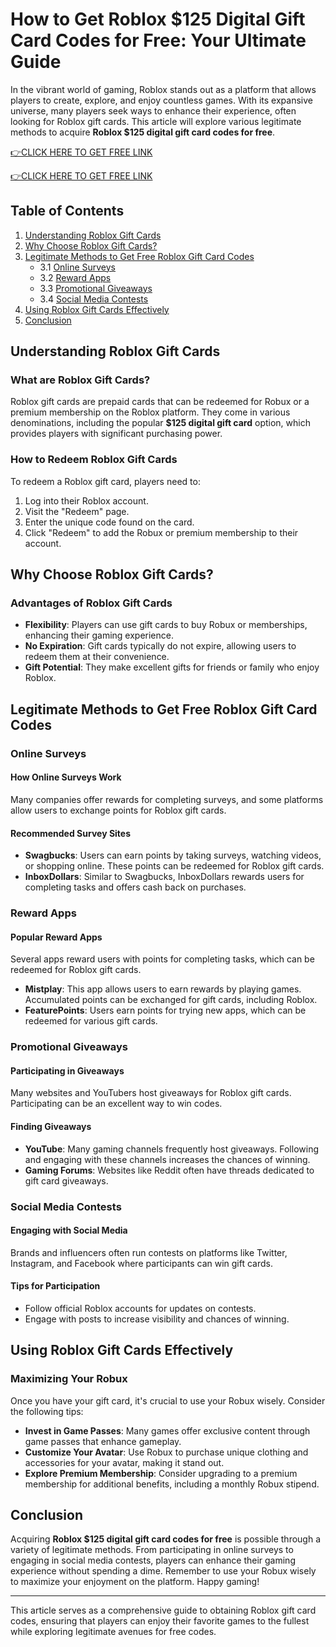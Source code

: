 # How to Get Roblox $125 Digital Gift Card Codes for Free: Your Ultimate Guide

In the vibrant world of gaming, Roblox stands out as a platform that allows players to create, explore, and enjoy countless games. With its expansive universe, many players seek ways to enhance their experience, often looking for Roblox gift cards. This article will explore various legitimate methods to acquire **Roblox $125 digital gift card codes for free**. 

[👉CLICK HERE TO GET FREE LINK](https://todaylink.site/freegiftcard/)


[👉CLICK HERE TO GET FREE LINK](https://todaylink.site/freegiftcard/)



## Table of Contents

1. [Understanding Roblox Gift Cards](#understanding-roblox-gift-cards)
2. [Why Choose Roblox Gift Cards?](#why-choose-roblox-gift-cards)
3. [Legitimate Methods to Get Free Roblox Gift Card Codes](#legitimate-methods-to-get-free-roblox-gift-card-codes)
    - 3.1 [Online Surveys](#online-surveys)
    - 3.2 [Reward Apps](#reward-apps)
    - 3.3 [Promotional Giveaways](#promotional-giveaways)
    - 3.4 [Social Media Contests](#social-media-contests)
4. [Using Roblox Gift Cards Effectively](#using-roblox-gift-cards-effectively)
5. [Conclusion](#conclusion)

## Understanding Roblox Gift Cards

### What are Roblox Gift Cards?

Roblox gift cards are prepaid cards that can be redeemed for Robux or a premium membership on the Roblox platform. They come in various denominations, including the popular **$125 digital gift card** option, which provides players with significant purchasing power.

### How to Redeem Roblox Gift Cards

To redeem a Roblox gift card, players need to:
1. Log into their Roblox account.
2. Visit the "Redeem" page.
3. Enter the unique code found on the card.
4. Click "Redeem" to add the Robux or premium membership to their account.

## Why Choose Roblox Gift Cards?

### Advantages of Roblox Gift Cards

- **Flexibility**: Players can use gift cards to buy Robux or memberships, enhancing their gaming experience.
- **No Expiration**: Gift cards typically do not expire, allowing users to redeem them at their convenience.
- **Gift Potential**: They make excellent gifts for friends or family who enjoy Roblox.

## Legitimate Methods to Get Free Roblox Gift Card Codes

### Online Surveys

#### How Online Surveys Work

Many companies offer rewards for completing surveys, and some platforms allow users to exchange points for Roblox gift cards. 

#### Recommended Survey Sites

- **Swagbucks**: Users can earn points by taking surveys, watching videos, or shopping online. These points can be redeemed for Roblox gift cards.
- **InboxDollars**: Similar to Swagbucks, InboxDollars rewards users for completing tasks and offers cash back on purchases.

### Reward Apps

#### Popular Reward Apps

Several apps reward users with points for completing tasks, which can be redeemed for Roblox gift cards.

- **Mistplay**: This app allows users to earn rewards by playing games. Accumulated points can be exchanged for gift cards, including Roblox.
- **FeaturePoints**: Users earn points for trying new apps, which can be redeemed for various gift cards.

### Promotional Giveaways

#### Participating in Giveaways

Many websites and YouTubers host giveaways for Roblox gift cards. Participating can be an excellent way to win codes.

#### Finding Giveaways

- **YouTube**: Many gaming channels frequently host giveaways. Following and engaging with these channels increases the chances of winning.
- **Gaming Forums**: Websites like Reddit often have threads dedicated to gift card giveaways.

### Social Media Contests

#### Engaging with Social Media

Brands and influencers often run contests on platforms like Twitter, Instagram, and Facebook where participants can win gift cards.

#### Tips for Participation

- Follow official Roblox accounts for updates on contests.
- Engage with posts to increase visibility and chances of winning.

## Using Roblox Gift Cards Effectively

### Maximizing Your Robux

Once you have your gift card, it's crucial to use your Robux wisely. Consider the following tips:

- **Invest in Game Passes**: Many games offer exclusive content through game passes that enhance gameplay.
- **Customize Your Avatar**: Use Robux to purchase unique clothing and accessories for your avatar, making it stand out.
- **Explore Premium Membership**: Consider upgrading to a premium membership for additional benefits, including a monthly Robux stipend.

## Conclusion

Acquiring **Roblox $125 digital gift card codes for free** is possible through a variety of legitimate methods. From participating in online surveys to engaging in social media contests, players can enhance their gaming experience without spending a dime. Remember to use your Robux wisely to maximize your enjoyment on the platform. Happy gaming!

---

This article serves as a comprehensive guide to obtaining Roblox gift card codes, ensuring that players can enjoy their favorite games to the fullest while exploring legitimate avenues for free codes.

